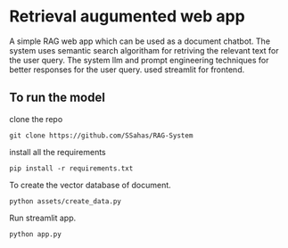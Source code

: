 # Retrieval augumented web app

A simple RAG web app which can be used as a document chatbot. The system uses semantic search algoritham for retriving the relevant text for the user query. 
The system llm and prompt engineering techniques for better responses for the user query. used streamlit for frontend.

## To run the model 
clone the repo
```
git clone https://github.com/SSahas/RAG-System
```
install all the requirements
```
pip install -r requirements.txt
```
To create the vector database of document.
```
python assets/create_data.py
```
Run streamlit app.
```
python app.py
```







